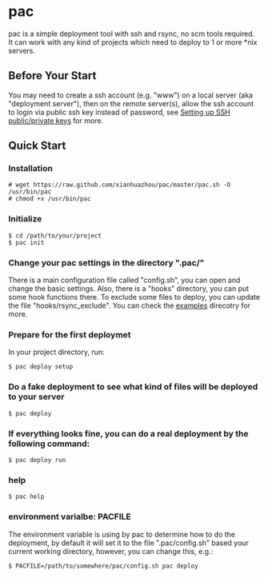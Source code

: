 # pac

pac is a simple deployment tool with ssh and rsync, no scm tools required.
It can work with any kind of projects which need to deploy to 1 or more \*nix servers.

## Before Your Start

You may need to create a ssh account (e.g. "www") on a local server (aka "deployment server"), then on the remote server(s), allow the ssh account to login via public ssh key instead of password, see [Setting up SSH public/private keys](http://www.ece.uci.edu/~chou/ssh-key.html) for more.

## Quick Start

### Installation

    # wget https://raw.github.com/xianhuazhou/pac/master/pac.sh -O /usr/bin/pac
    # chmod +x /usr/bin/pac

### Initialize

    $ cd /path/to/your/project
    $ pac init

### Change your pac settings in the directory ".pac/" 

There is a main configuration file called "config.sh", you can open and change the basic settings. Also, there is a "hooks" directory, you can put some hook functions there.
To exclude some files to deploy, you can update the file "hooks/rsync\_exclude".
You can check the [examples](https://github.com/xianhuazhou/pac/tree/master/examples) direcotry for more.

### Prepare for the first deploymet 

In your project directory, run:

    $ pac deploy setup 

### Do a fake deployment to see what kind of files will be deployed to your server

    $ pac deploy

### If everything looks fine, you can do a real deployment by the following command:

    $ pac deploy run

### help 

    $ pac help

### environment varialbe: PACFILE

The environment variable is using by pac to determine how to do the deployment, by default it will set it to the file ".pac/config.sh" based your current working directory, however, you can change this, e.g.:

    $ PACFILE=/path/to/somewhere/pac/config.sh pac deploy
